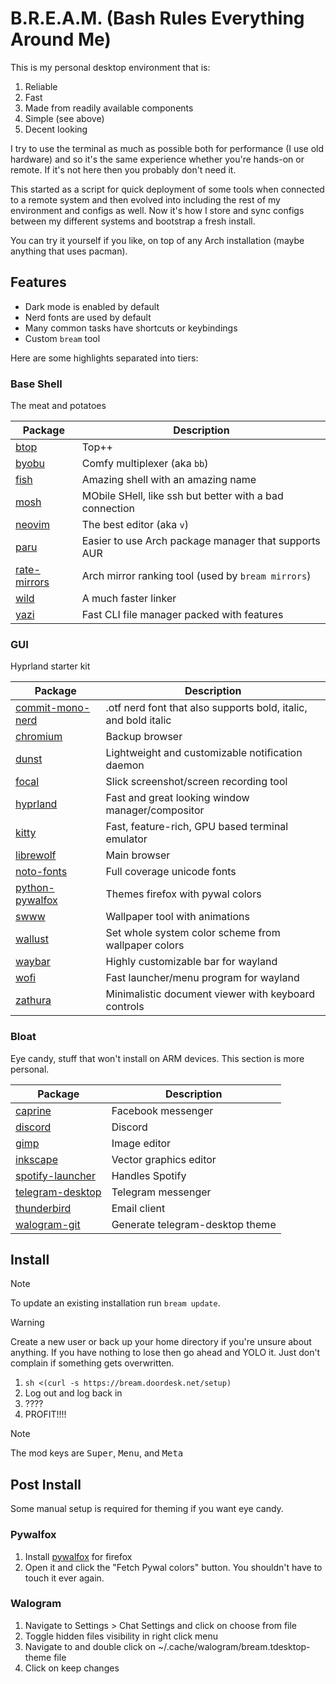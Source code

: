 # B.R.E.A.M. (Bash Rules Everything Around Me)

This is my personal desktop environment that is:

1. Reliable
1. Fast
1. Made from readily available components
1. Simple (see above)
1. Decent looking

I try to use the terminal as much as possible
both for performance (I use old hardware)
and so it's the same experience whether you're hands-on or remote.
If it's not here then you probably don't need it.

This started as a script
for quick deployment of some tools when connected to a remote system
and then evolved
into including the rest of my environment and configs as well.
Now it's how I store and sync configs
between my different systems and bootstrap a fresh install.

You can try it yourself if you like,
on top of any Arch installation
(maybe anything that uses pacman).

## Features

- Dark mode is enabled by default
- Nerd fonts are used by default
- Many common tasks have shortcuts or keybindings
- Custom `bream` tool

Here are some highlights separated into tiers:

### Base Shell

The meat and potatoes

| Package | Description |
| - | - |
| [btop](https://github.com/aristocratos/btop) | Top++ |
| [byobu](https://www.byobu.org/) | Comfy multiplexer (aka `bb`) |
| [fish](https://fishshell.com/) | Amazing shell with an amazing name |
| [mosh](https://mosh.org/) | MObile SHell, like ssh but better with a bad connection |
| [neovim](https://github.com/neovim/neovim) | The best editor (aka `v`) |
| [paru](https://github.com/Morganamilo/paru) | Easier to use Arch package manager that supports AUR |
| [rate-mirrors](https://github.com/westandskif/rate-mirrors) | Arch mirror ranking tool (used by `bream mirrors`) |
| [wild](https://github.com/davidlattimore/wild) | A much faster linker |
| [yazi](https://github.com/sxyazi/yazi) | Fast CLI file manager packed with features |

### GUI

Hyprland starter kit

| Package | Description |
| - | - |
| [commit-mono-nerd](https://github.com/ryanoasis/nerd-fonts) | .otf nerd font that also supports bold, italic, and bold italic |
| [chromium](https://www.chromium.org/Home/) | Backup browser |
| [dunst](https://github.com/dunst-project/dunst) | Lightweight and customizable notification daemon |
| [focal](https://github.com/iynaix/focal) | Slick screenshot/screen recording tool |
| [hyprland](https://hyprland.org/) | Fast and great looking window manager/compositor |
| [kitty](https://sw.kovidgoyal.net/kitty/) | Fast, feature-rich, GPU based terminal emulator |
| [librewolf](https://librewolf.net/) | Main browser |
| [noto-fonts](https://en.wikipedia.org/wiki/Noto_fonts) | Full coverage unicode fonts |
| [python-pywalfox](https://github.com/frewacom/pywalfox) | Themes firefox with pywal colors |
| [swww](https://github.com/LGFae/swww) | Wallpaper tool with animations |
| [wallust](https://codeberg.org/explosion-mental/wallust) | Set whole system color scheme from wallpaper colors |
| [waybar](https://github.com/Alexays/Waybar) | Highly customizable bar for wayland |
| [wofi](https://github.com/SimplyCEO/wofi) | Fast launcher/menu program for wayland |
| [zathura](https://pwmt.org/projects/zathura/) | Minimalistic document viewer with keyboard controls |

### Bloat

Eye candy, stuff that won't install on ARM devices.
This section is more personal.

| Package | Description |
| - | - |
| [caprine](https://sindresorhus.com/caprine/) | Facebook messenger |
| [discord](https://discord.com/) | Discord |
| [gimp](https://www.gimp.org/) | Image editor |
| [inkscape](https://www.inkscape.org/) | Vector graphics editor |
| [spotify-launcher](https://github.com/kpcyrd/spotify-launcher) | Handles Spotify |
| [telegram-desktop](https://telegram.org/) | Telegram messenger |
| [thunderbird](https://www.thunderbird.net) | Email client |
| [walogram-git](https://codeberg.org/thirtysix/walogram) | Generate telegram-desktop theme |

## Install

> [!NOTE]
> To update an existing installation run `bream update`.

> [!WARNING]
> Create a new user or back up your home directory if you're unsure about anything.
> If you have nothing to lose then go ahead and YOLO it.
> Just don't complain if something gets overwritten.

1. `sh <(curl -s https://bream.doordesk.net/setup)`
1. Log out and log back in
1. ????
1. PROFIT!!!!

> [!NOTE]
> The mod keys are <kbd>Super</kbd>, <kbd>Menu</kbd>, and <kbd>Meta</kbd>

## Post Install

Some manual setup is required for theming if you want eye candy.

### Pywalfox

1. Install [pywalfox](https://addons.mozilla.org/en-US/firefox/addon/pywalfox/)
   for firefox
1. Open it and click the "Fetch Pywal colors" button.
   You shouldn't have to touch it ever again.

### Walogram

1. Navigate to Settings > Chat Settings and click on choose from file
1. Toggle hidden files visibility in right click menu
1. Navigate to and double click on ~/.cache/walogram/bream.tdesktop-theme file
1. Click on keep changes

